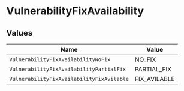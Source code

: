 # VulnerabilityFixAvailability


## Values

| Name                                      | Value                                     |
| ----------------------------------------- | ----------------------------------------- |
| `VulnerabilityFixAvailabilityNoFix`       | NO_FIX                                    |
| `VulnerabilityFixAvailabilityPartialFix`  | PARTIAL_FIX                               |
| `VulnerabilityFixAvailabilityFixAvilable` | FIX_AVILABLE                              |